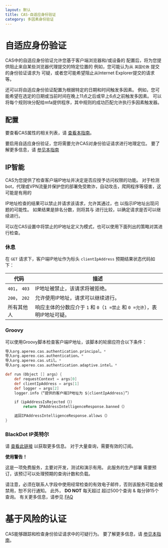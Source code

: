 ```yaml
---
layout: 默认
title: CAS-自适应身份验证
category: 多因素身份验证
---
```


# 自适应身份验证

CAS中的自适应身份验证允许您基于客户端浏览器和/或设备的 配置后，将为您提供阻止来自某些浏览器代理提交的特定位置的 例如，您可能认为从 `英国伦敦` 提交的身份验证请求为 可疑，或者您可能希望阻止从Internet Explorer提交的请求等。

还可以将自适应身份验证配置为根据特定的日期和时间触发多因素。 例如，您可能希望在选定的日期或当前时间在晚上11点之后或早上6点之前触发多因素。 可以将每个规则块分配给mfa提供程序，其中规则的成功匹配允许执行多因素触发器。

## 配置

要查看CAS属性的相关列表，请 [查看本指南](../configuration/Configuration-Properties.html#adaptive-authentication)。

要启用自适应身份验证，您将需要允许CAS对身份验证请求进行地理定位。 要了解更多信息，请 [参见本指南](../installation/GeoTracking-Authentication-Requests.html)

## IP智能

CAS为您提供了检查客户端IP地址并决定是否应授予访问权限的功能。 对于检测bot，代理或VPN流量并保护您的部署免受欺诈，自动攻击，爬网程序等侵害，这可能是有用的

IP地址检查的结果可以禁止并请求该请求，允许其通过，也 以指示IP地址出现问题的可能性。 如果结果是排名分数，则将其与 进行比较，以确定请求是否可以继续进行。

可以在CAS设置中将禁止的IP地址定义为模式，也可以使用下面列出的策略对其进行检查。

### 休息

在 `GET` 请求下，客户端IP地址作为标头 `clientIpAddress` 预期结果状态代码如下：

| 代码           | 描述                                                |
| ------------ | ------------------------------------------------- |
| `401`， `403` | IP地址被禁止，该请求将被拒绝。                                  |
| `200`， `202` | 允许使用IP地址，请求可以继续进行。                                |
| 所有其他人        | 响应主体的分数应介于 `1` 和 `0`（`1 =禁止` 和 `0 =允许`），表明IP地址可疑。 |

### Groovy

可以使用Groovy脚本检查客户端IP地址，该脚本的轮廓应符合以下条件：

```groovy
导入org.apereo.cas.authentication.principal。*
导入org.apereo.cas.authentication。*
导入org.apereo.cas.util。*
导入org.apereo.cas.authentication.adaptive.intel。*

def run（Object [] args）{
    def requestContext = args[0]
    def clientIpAddress = args[1]
    def logger = args[2]
    logger.info（“提供的客户端IP地址为 ${clientIpAddress}”）

    if（ipAddressIsRejected（））
        return IPAddressIntelligenceResponse.banned（）

    返回IPAddressIntelligenceResponse.allows（）
}
```

### BlackDot IP英特尔

请 [查看此链接](https://getipintel.net/) 以获取更多信息。 对于大量查询，需要有效的订阅。

<div class="alert alert-warning"><strong>使用警告！</strong><p>这是一项免费服务，主要对开发，测试和演示有用。 此服务的生产部署 
需要预订，该预订可以处理预期的查询计数和负载。</p></div>

请注意，必须在联系人字段中使用经常检查的有效电子邮件，否则该服务可能会被禁用，恕不另行通知。 此外， **DO NOT** 每天超过 超过500个查询 & 每分钟15个查询。 有关更多信息，请参见 [FAQ](https://getipintel.net/#FAQ)

# 基于风险的认证

CAS能够跟踪和检查身份验证请求中的可疑行为。 要了解更多信息，请 [参见本指南](../installation/Configuring-RiskBased-Authentication.html)。
